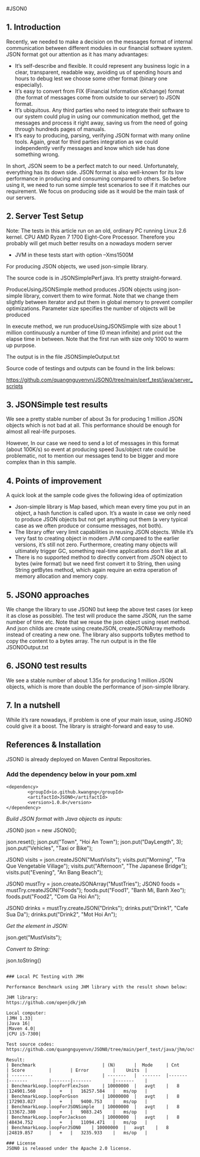 #JSON0

## 1. Introduction

Recently, we needed to make a decision on the messages format of internal communication between different modules in our financial software system. JSON format got our attention as it has many advantages:

-	It’s self-describe and flexible. It could represent any business logic in a clear, transparent, readable way, avoiding us of spending hours and hours to debug lest we choose some other format (binary one especially).
-	It’s easy to convert from FIX (Financial Information eXchange) format (the format of messages come from outside to our server) to JSON format.
-	It’s ubiquitous. Any third parties who need to integrate their software to our system could plug in using our communication method, get the messages and process it right away, saving us from the need of going through hundreds pages of manuals.
-	It’s easy to producing, parsing, verifying JSON format with many online tools. Again, great for third parties integration as we could independently verify messages and know which side has done something wrong.

In short, JSON seem to be a perfect match to our need. Unfortunately, everything has its down side. JSON format is also well-known for its low performance in producing and consuming compared to others. So before using it, we need to run some simple test scenarios to see if it matches our requirement. We focus on producing side as it would be the main task of our servers.

## 2. Server Test Setup

Note: The tests in this article run on an old, ordinary PC running Linux 2.6 kernel. CPU AMD Ryzen 7 1700 Eight-Core Processor. Therefore you probably will get much better results on a nowadays modern server
-	JVM in these tests start with option –Xms1500M

For producing JSON objects, we used json-simple library.

The source code is in JSONSimplePerf.java. It’s pretty straight-forward.

ProduceUsingJSONSimple method produces JSON objects using json-simple library, convert them to wire format. Note that we change them slightly between iterator and put them in global memory to prevent compiler optimizations. Parameter size specifies the number of objects will be produced

In execute method, we run produceUsingJSONSimple with size about 1 million continuously a number of time (0 mean infinite) and print out the elapse time in between. Note that the first run with size only 1000 to warm up purpose.

The output is in the file JSONSimpleOutput.txt

Source code of testings and outputs can be found in the link belows:

https://github.com/quangnguyenvn/JSON0/tree/main/perf_test/java/server_scripts


## 3.	JSONSimple test results

We see a pretty stable number of about 3s for producing 1 million JSON objects which is not bad at all. This performance should be enough for almost all real-life purposes.

However, In our case we need to send a lot of messages in this format (about 100K/s) so event at producing speed 3us/object rate could be problematic, not to mention our messages tend to be bigger and more complex than in this sample.

## 4. Points of improvement

A quick look at the sample code gives the following idea of optimization
-	Json-simple library is Map based, which mean every time you put in an object, a hash function is called upon. It’s a waste in case we only need to produce JSON objects but not get anything out them (a very typical case as we often produce or consume messages, not both).
-	The library offer very limit capabilities in reusing JSON objects. While it’s very fast to creating object in modern JVM compared to the earlier versions, it’s still not zero. Furthermore, creating many objects will ultimately trigger GC, something real-time applications don’t like at all.
-	There is no supported method to directly convert from JSON object to bytes (wire format) but we need first convert it to String, then using String getBytes method, which again require an extra operation of memory allocation and memory copy.

## 5. JSON0 approaches

We change the library to use JSON0 but keep the above test cases (or keep it as close as possible). The test will produce the same JSON, run the same number of time etc.
Note that we reuse the json object using reset method. And json childs are create using createJSON, createJSONArray methods instead of creating a new one. The library also supports toBytes method to copy the content to a bytes array.
The run output is in the file JSON0Output.txt

## 6. JSON0 test results
We see a stable number of about 1.35s for producing 1 million JSON objects, which is more than double the performance of json-simple library.

## 7. In a nutshell
While it’s rare nowadays, if problem is one of your main issue, using JSON0 could give it a boost. The library is straight-forward and easy to use.


## References & Installation

JSON0 is already deployed on Maven Central Repositories.

### Add the dependency below in your pom.xml
```
<dependency>
    	<groupId>io.github.kwangng</groupId>
    	<artifactId>JSON0</artifactId>
    	<version>1.0.8</version>
</dependency>

```
*Build JSON format with Java objects as inputs:*

  JSON0 json = new JSON0();

  json.reset();
  json.put("Town",  "Hoi An Town");
  json.put("DayLength", 3);
  json.put("Vehicles", "Taxi or Bike");

  JSON0 visits = json.createJSON("MustVisits");
  visits.put("Morning", "Tra Que Vengetable Village");
  visits.put("Afternoon", "The Japanese Bridge");
  visits.put("Evening", "An Bang Beach");

  JSON0 mustTry = json.createJSONArray("MustTries");
  JSON0 foods = mustTry.createJSON("Foods");
  foods.put("Food1", "Banh Mi, Banh Xeo");
  foods.put("Food2", "Com Ga Hoi An");

  JSON0 drinks = mustTry.createJSON("Drinks");
  drinks.put("Drink1", "Cafe Sua Da");
  drinks.put("Drink2", "Mot Hoi An");

*Get the element in JSON:*

  json.get("MustVisits");

*Convert to String:*

  json.toString()

```

### Local PC Testing with JMH

Performance Benchmark using JHM library with the result shown below:

JHM library:
https://github.com/openjdk/jmh

Local computer:
|JMH 1.33|
|Java 16|
|Maven 4.0|
|CPU i5-7300|

Test source codes:
https://github.com/quangnguyenvn/JSON0/tree/main/perf_test/java/jhm/octeam/com

Result:
| Benchmark    						| (N) 		|  Mode  	| Cnt 		| Score 		| 		| Error	 		|	 Units 	|
| -------- 							| ------- 	|  -------  |-------   	|------- 		|-------|------- 		|------- 	|
| BenchmarkLoop.loopForFlexJson		| 10000000 	|	avgt	|	8		|124901.560		|	+	|	16257.584	|	ms/op	|
| BenchmarkLoop.loopForGson 		| 10000000  |	avgt	|	8		|172903.027		|	+	|	9400.753	|	ms/op	|
| BenchmarkLoop.loopForJSONSimple   | 10000000  |	avgt	|	8		|133672.380		|	+	|	9083.245	|	ms/op	|
| BenchmarkLoop.loopForJackson   	| 10000000  |	avgt	|	8		|48434.752		|	+	|	11094.471	|	ms/op	|
| BenchmarkLoop.loopForJSON0  	| 10000000  |	avgt	|	8		|24819.857		|	+	|	3235.933	|	ms/op	|

### License
JSON0 is released under the Apache 2.0 license.

